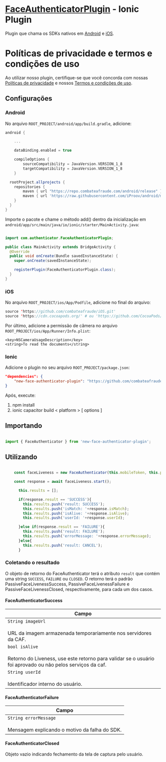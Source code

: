 # [FaceAuthenticatorPlugin](https://docs.caf.io/sdks/ionic/getting-started) - Ionic Plugin

Plugin que chama os SDKs nativos em [Android](https://docs.caf.io/sdks/android/getting-started/faceauthenticator) e [iOS](https://docs.caf.io/sdks/ios/getting-started/newfaceauthenticator).

# Políticas de privacidade e termos e condições de uso

Ao utilizar nosso plugin, certifique-se que você concorda com nossas [Políticas de privacidade](https://www.combateafraude.com/politicas/politicas-de-privacidade) e nossos [Termos e condições de uso](https://www.combateafraude.com/politicas/termos-e-condicoes-de-uso).

## Configurações

### Android

No arquivo `ROOT_PROJECT/android/app/build.gradle`, adicione:

``` gradle
android {

    ...

    dataBinding.enabled = true

    compileOptions {
        sourceCompatibility = JavaVersion.VERSION_1_8
        targetCompatibility = JavaVersion.VERSION_1_8
    }

  rootProject.allprojects {
    repositories {
        maven { url "https://repo.combateafraude.com/android/release" }
        maven { url 'https://raw.githubusercontent.com/iProov/android/master/maven/' }
    }
  }
}
```

Importe o pacote e chame o método add() dentro da inicialização em `android/app/src/main/java/io/ionic/starter/MainActivity.java`:

```java

import com.authenticator.FaceAuthenticatorPlugin;

public class MainActivity extends BridgeActivity {
  @Override
  public void onCreate(Bundle savedInstanceState) {
    super.onCreate(savedInstanceState);

    registerPlugin(FaceAuthenticatorPlugin.class);
  }
}

```

### iOS

No arquivo `ROOT_PROJECT/ios/App/Podfile`, adicione no final do arquivo:

``` swift
source 'https://github.com/combateafraude/iOS.git'
source 'https://cdn.cocoapods.org/' # ou 'https://github.com/CocoaPods/Specs' se o CDN estiver fora do ar
```

Por último, adicione a permissão de câmera no arquivo `ROOT_PROJECT/ios/App/Runner/Info.plist`:

```
<key>NSCameraUsageDescription</key>
<string>To read the documents</string>
```


### Ionic

Adicione o plugin no seu arquivo `ROOT_PROJECT/package.json`:

```json
"dependencies": {
    "new-face-authenticator-plugin": "https://github.com/combateafraude/Ionic/archive/refs/tags/new-face-authenticator-plugin-v1.0.0.tar.gz"
}
```

Após, execute:
1. npm install
2. ionic capacitor build < platform > [ options ]

## Importando

```typescript

import { FaceAuthenticator } from 'new-face-authenticator-plugin';

```

## Utilizando 
```typescript

    const faceLiveness = new FaceAuthenticator(this.mobileToken, this.personId);

    const response = await faceLiveness.start();

      this.results = [];

      if(response.result == 'SUCCESS'){
        this.results.push('result: SUCCESS');
        this.results.push('isMatch: '+response.isMatch);
        this.results.push('isAlive: '+response.isAlive);
        this.results.push('userId: '+response.userId);

      }else if(response.result == 'FAILURE'){
        this.results.push('result: FAILURE');
        this.results.push('errorMessage: '+response.errorMessage);
      }else{
        this.results.push('result: CANCEL');
      }

```

### Coletando o resultado

O objeto de retorno do FaceAuthenticator terá o atributo `result` que contém uma string `SUCCESS`, `FAILURE` ou `CLOSED`. O retorno terá o padrão PassiveFaceLivenessSuccess, PassiveFaceLivenessFailure e PassiveFaceLivenessClosed, respectivamente, para cada um dos casos.

#### FaceAuthenticatorSuccess

| Campo |
| --------- |
| `String imageUrl`<br><br> URL da imagem armazenada temporariamente nos servidores da CAF.|
| `bool isAlive`<br><br> Retorno do Liveness, use este retorno para validar se o usuário foi aprovado ou não pelos serviços da caf. |
| `String userId`<br><br> Identificador interno do usuário. |

#### FaceAuthenticatorFailure

| Campo |
| --------- |
| `String errorMessage`<br><br>Mensagem explicando o motivo da falha do SDK.|

#### FaceAuthenticatorClosed
Objeto vazio indicando fechamento da tela de captura pelo usuário.
